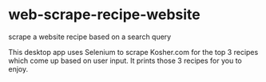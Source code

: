 # web-scrape-recipe-website
scrape a website recipe based on a search query

This desktop app uses Selenium to scrape Kosher.com for the top 3 recipes which come up based on user input.
It prints those 3 recipes for you to enjoy.
